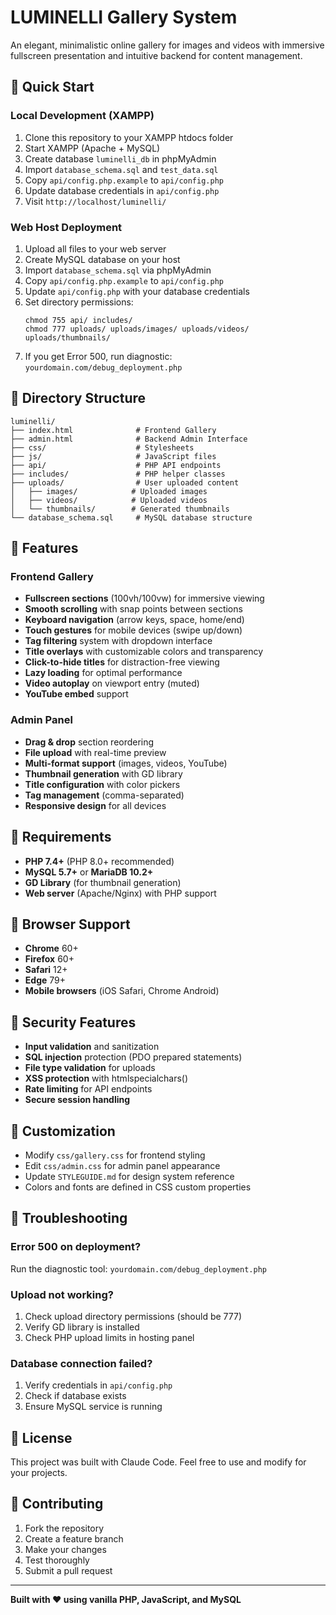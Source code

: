 # LUMINELLI Gallery System

An elegant, minimalistic online gallery for images and videos with immersive fullscreen presentation and intuitive backend for content management.

## 🚀 Quick Start

### Local Development (XAMPP)
1. Clone this repository to your XAMPP htdocs folder
2. Start XAMPP (Apache + MySQL)
3. Create database `luminelli_db` in phpMyAdmin
4. Import `database_schema.sql` and `test_data.sql`
5. Copy `api/config.php.example` to `api/config.php`
6. Update database credentials in `api/config.php`
7. Visit `http://localhost/luminelli/`

### Web Host Deployment
1. Upload all files to your web server
2. Create MySQL database on your host
3. Import `database_schema.sql` via phpMyAdmin
4. Copy `api/config.php.example` to `api/config.php`
5. Update `api/config.php` with your database credentials
6. Set directory permissions:
   ```
   chmod 755 api/ includes/
   chmod 777 uploads/ uploads/images/ uploads/videos/ uploads/thumbnails/
   ```
7. If you get Error 500, run diagnostic: `yourdomain.com/debug_deployment.php`

## 📁 Directory Structure
```
luminelli/
├── index.html              # Frontend Gallery
├── admin.html              # Backend Admin Interface  
├── css/                    # Stylesheets
├── js/                     # JavaScript files
├── api/                    # PHP API endpoints
├── includes/               # PHP helper classes
├── uploads/                # User uploaded content
│   ├── images/            # Uploaded images
│   ├── videos/            # Uploaded videos
│   └── thumbnails/        # Generated thumbnails
└── database_schema.sql     # MySQL database structure
```

## 🎯 Features

### Frontend Gallery
- **Fullscreen sections** (100vh/100vw) for immersive viewing
- **Smooth scrolling** with snap points between sections
- **Keyboard navigation** (arrow keys, space, home/end)
- **Touch gestures** for mobile devices (swipe up/down)
- **Tag filtering** system with dropdown interface
- **Title overlays** with customizable colors and transparency
- **Click-to-hide titles** for distraction-free viewing
- **Lazy loading** for optimal performance
- **Video autoplay** on viewport entry (muted)
- **YouTube embed** support

### Admin Panel
- **Drag & drop** section reordering
- **File upload** with real-time preview
- **Multi-format support** (images, videos, YouTube)
- **Thumbnail generation** with GD library
- **Title configuration** with color pickers
- **Tag management** (comma-separated)
- **Responsive design** for all devices

## 🔧 Requirements
- **PHP 7.4+** (PHP 8.0+ recommended)
- **MySQL 5.7+** or **MariaDB 10.2+**
- **GD Library** (for thumbnail generation)
- **Web server** (Apache/Nginx) with PHP support

## 📱 Browser Support
- **Chrome** 60+
- **Firefox** 60+  
- **Safari** 12+
- **Edge** 79+
- **Mobile browsers** (iOS Safari, Chrome Android)

## 🔐 Security Features
- **Input validation** and sanitization
- **SQL injection** protection (PDO prepared statements)
- **File type validation** for uploads
- **XSS protection** with htmlspecialchars()
- **Rate limiting** for API endpoints
- **Secure session handling**

## 🎨 Customization
- Modify `css/gallery.css` for frontend styling
- Edit `css/admin.css` for admin panel appearance
- Update `STYLEGUIDE.md` for design system reference
- Colors and fonts are defined in CSS custom properties

## 🐛 Troubleshooting

### Error 500 on deployment?
Run the diagnostic tool: `yourdomain.com/debug_deployment.php`

### Upload not working?
1. Check upload directory permissions (should be 777)
2. Verify GD library is installed
3. Check PHP upload limits in hosting panel

### Database connection failed?
1. Verify credentials in `api/config.php`
2. Check if database exists
3. Ensure MySQL service is running

## 📄 License
This project was built with Claude Code. Feel free to use and modify for your projects.

## 🤝 Contributing
1. Fork the repository
2. Create a feature branch
3. Make your changes
4. Test thoroughly  
5. Submit a pull request

---
**Built with ❤️ using vanilla PHP, JavaScript, and MySQL**